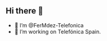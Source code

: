 ## Hi there 👋
- 👋 I’m @FerMdez-Telefonica
- 👀 I’m working on Telefónica Spain.
<!--
**FerMdez-Telefonica/FerMdez-Telefonica** is a ✨ _special_ ✨ repository because its `README.md` (this file) appears on your GitHub profile.

Here are some ideas to get you started:

- 🔭 I’m currently working on ...
- 🌱 I’m currently learning ...
- 👯 I’m looking to collaborate on ...
- 🤔 I’m looking for help with ...
- 💬 Ask me about ...
- 📫 How to reach me: ...
- 😄 Pronouns: ...
- ⚡ Fun fact: ...
-->
